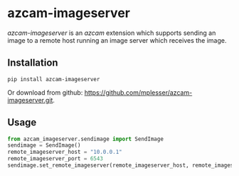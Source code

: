 # azcam-imageserver

*azcam-imageserver* is an *azcam* extension which supports sending an image to a remote host running an image server which receives the image.

## Installation

`pip install azcam-imageserver`

Or download from github: https://github.com/mplesser/azcam-imageserver.git.

## Usage

```python
from azcam_imageserver.sendimage import SendImage
sendimage = SendImage()
remote_imageserver_host = "10.0.0.1"
remote_imageserver_port = 6543
sendimage.set_remote_imageserver(remote_imageserver_host, remote_imageserver_port, "azcam")
```
